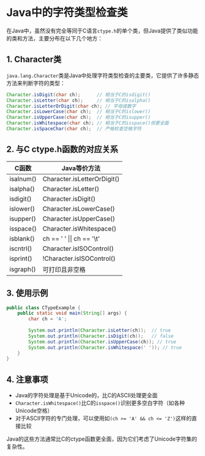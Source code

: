 # Java中的字符类型检查类

在Java中，虽然没有完全等同于C语言`ctype.h`的单个类，但Java提供了类似功能的类和方法，主要分布在以下几个地方：

## 1. Character类

`java.lang.Character`类是Java中处理字符类型检查的主要类，它提供了许多静态方法来判断字符的类型：

```java
Character.isDigit(char ch);      // 相当于C的isdigit()
Character.isLetter(char ch);     // 相当于C的isalpha()
Character.isLetterOrDigit(char ch); // 字母或数字
Character.isLowerCase(char ch);  // 相当于C的islower()
Character.isUpperCase(char ch);  // 相当于C的isupper()
Character.isWhitespace(char ch); // 相当于C的isspace()但更全面
Character.isSpaceChar(char ch);  // 严格检查空格字符
```

## 2. 与C ctype.h函数的对应关系

| C函数      | Java等价方法                     |
|-----------|---------------------------------|
| isalnum() | Character.isLetterOrDigit()     |
| isalpha() | Character.isLetter()            |
| isdigit() | Character.isDigit()             |
| islower() | Character.isLowerCase()         |
| isupper() | Character.isUpperCase()         |
| isspace() | Character.isWhitespace()        |
| isblank() | ch == ' ' \|\| ch == '\t'       |
| iscntrl() | Character.isISOControl()        |
| isprint() | !Character.isISOControl()       |
| isgraph() | 可打印且非空格                   |

## 3. 使用示例

```java
public class CTypeExample {
    public static void main(String[] args) {
        char ch = 'A';
        
        System.out.println(Character.isLetter(ch));  // true
        System.out.println(Character.isDigit(ch));   // false
        System.out.println(Character.isUpperCase(ch)); // true
        System.out.println(Character.isWhitespace(' ')); // true
    }
}
```

## 4. 注意事项

- Java的字符处理是基于Unicode的，比C的ASCII处理更全面
- `Character.isWhitespace()`比C的`isspace()`识别更多空白字符（如各种Unicode空格）
- 对于ASCII字符的专门处理，可以使用如`(ch >= 'A' && ch <= 'Z')`这样的直接比较

Java的这些方法通常比C的ctype函数更全面，因为它们考虑了Unicode字符集的复杂性。